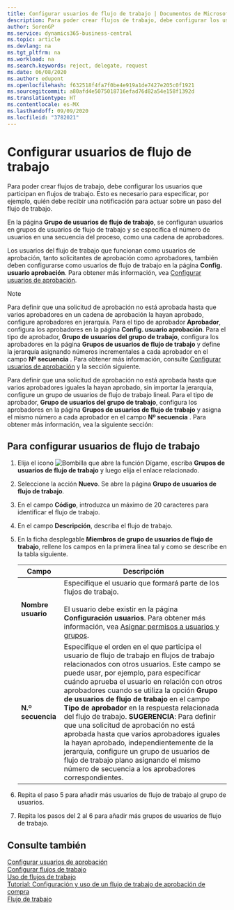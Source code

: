 ```yaml
---
title: Configurar usuarios de flujo de trabajo | Documentos de Microsoft
description: Para poder crear flujos de trabajo, debe configurar los usuarios que participan en flujos de trabajo. Esto es necesario para especificar, por ejemplo, quién debe recibir una notificación para actuar sobre un paso del flujo de trabajo.
author: SorenGP
ms.service: dynamics365-business-central
ms.topic: article
ms.devlang: na
ms.tgt_pltfrm: na
ms.workload: na
ms.search.keywords: reject, delegate, request
ms.date: 06/08/2020
ms.author: edupont
ms.openlocfilehash: f632518f4fa7f0be4e919a1de7427e205c0f1921
ms.sourcegitcommit: a80afd4e5075018716efad76d82a54e158f1392d
ms.translationtype: HT
ms.contentlocale: es-MX
ms.lasthandoff: 09/09/2020
ms.locfileid: "3782021"
---
```

# <a name="set-up-workflow-users"></a>Configurar usuarios de flujo de trabajo

Para poder crear flujos de trabajo, debe configurar los usuarios que participan en flujos de trabajo. Esto es necesario para especificar, por ejemplo, quién debe recibir una notificación para actuar sobre un paso del flujo de trabajo.  

En la página **Grupo de usuarios de flujo de trabajo**, se configuran usuarios en grupos de usuarios de flujo de trabajo y se especifica el número de usuarios en una secuencia del proceso, como una cadena de aprobadores.  

Los usuarios del flujo de trabajo que funcionan como usuarios de aprobación, tanto solicitantes de aprobación como aprobadores, también deben configurarse como usuarios de flujo de trabajo en la página **Config. usuario aprobación**. Para obtener más información, vea [Configurar usuarios de aprobación](across-how-to-set-up-approval-users.md).  

> [!NOTE]  
> Para definir que una solicitud de aprobación no está aprobada hasta que varios aprobadores en un cadena de aprobación la hayan aprobado, configure aprobadores en jerarquía. Para el tipo de aprobador **Aprobador**, configura los aprobadores en la página **Config. usuario aprobación**. Para el tipo de aprobador, **Grupo de usuarios del grupo de trabajo**, configura los aprobadores en la página **Grupos de usuarios de flujo de trabajo** y define la jerarquía asignando números incrementales a cada aprobador en el campo **Nº secuencia** . Para obtener más información, consulte [Configurar usuarios de aprobación](across-how-to-set-up-approval-users.md) y la sección siguiente.  
>
> Para definir que una solicitud de aprobación no está aprobada hasta que varios aprobadores iguales la hayan aprobado, sin importar la jerarquía, configure un grupo de usuarios de flujo de trabajo lineal. Para el tipo de aprobador, **Grupo de usuarios del grupo de trabajo**, configura los aprobadores en la página **Grupos de usuarios de flujo de trabajo** y asigna el mismo número a cada aprobador en el campo **Nº secuencia** . Para obtener más información, vea la siguiente sección:  

## <a name="to-set-up-a-workflow-user"></a>Para configurar usuarios de flujo de trabajo

1. Elija el icono ![Bombilla que abre la función Dígame](media/ui-search/search_small.png "Dígame qué desea hacer"), escriba **Grupos de usuarios de flujo de trabajo** y luego elija el enlace relacionado.  
2. Seleccione la acción **Nuevo**. Se abre la página **Grupo de usuarios de flujo de trabajo**.  
3. En el campo **Código**, introduzca un máximo de 20 caracteres para identificar el flujo de trabajo.  
4. En el campo **Descripción**, describa el flujo de trabajo.  
5. En la ficha desplegable **Miembros de grupo de usuarios de flujo de trabajo**, rellene los campos en la primera línea tal y como se describe en la tabla siguiente.  

    |Campo|Descripción|  
    |---------------------------------|---------------------------------------|  
    |**Nombre usuario**|Especifique el usuario que formará parte de los flujos de trabajo.<br /><br /> El usuario debe existir en la página **Configuración usuarios**. Para obtener más información, vea [Asignar permisos a usuarios y grupos](ui-define-granular-permissions.md).|  
    |**N.º secuencia**|Especifique el orden en el que participa el usuario de flujo de trabajo en flujos de trabajo relacionados con otros usuarios. Este campo se puede usar, por ejemplo, para especificar cuándo aprueba el usuario en relación con otros aprobadores cuando se utiliza la opción **Grupo de usuarios de flujo de trabajo** en el campo **Tipo de aprobador** en la respuesta relacionada del flujo de trabajo. **SUGERENCIA**: Para definir que una solicitud de aprobación no está aprobada hasta que varios aprobadores iguales la hayan aprobado, independientemente de la jerarquía, configure un grupo de usuarios de flujo de trabajo plano asignando el mismo número de secuencia a los aprobadores correspondientes.|  
6. Repita el paso 5 para añadir más usuarios de flujo de trabajo al grupo de usuarios.  
7. Repita los pasos del 2 al 6 para añadir más grupos de usuarios de flujo de trabajo.  

## <a name="see-also"></a>Consulte también

[Configurar usuarios de aprobación](across-how-to-set-up-approval-users.md)  
[Configurar flujos de trabajo](across-set-up-workflows.md)  
[Uso de flujos de trabajo](across-use-workflows.md)  
[Tutorial: Configuración y uso de un flujo de trabajo de aprobación de compra](walkthrough-setting-up-and-using-a-purchase-approval-workflow.md)  
[Flujo de trabajo](across-workflow.md)  
